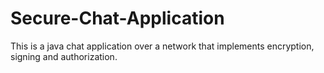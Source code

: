 # Secure-Chat-Application
This is a java chat application over a network that implements encryption, signing and authorization.
